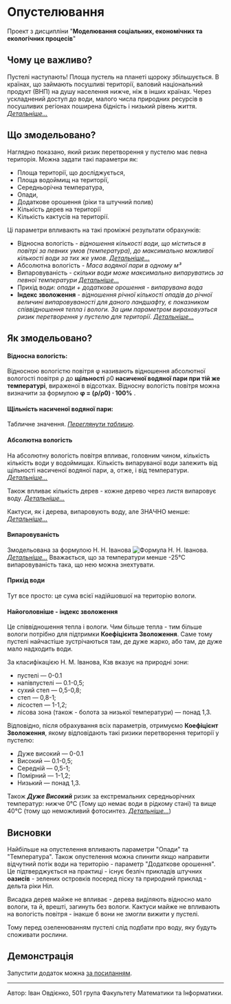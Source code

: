 # Опустелювання
Проект з дисципліни "**Моделювання соціальних, економічних та екологічних процесів**"

## Чому це важливо?
Пустелі наступають! Площа пустель на планеті щороку збільшується. В країнах, що займають посушливі території, валовий національний продукт (ВНП) на душу населення нижче, ніж в інших країнах. Через ускладнений доступ до води, малого числа природних ресурсів в посушливих регіонах поширена бідність і низький рівень життя.
[*Детальніше...*](https://ru.wikipedia.org/wiki/%D0%9E%D0%BF%D1%83%D1%81%D1%82%D1%8B%D0%BD%D0%B8%D0%B2%D0%B0%D0%BD%D0%B8%D0%B5 "Посилання на Вікіпедію")

## Що змодельовано?
Наглядно показано, який ризик перетворення у пустелю має певна територія. Можна задати такі параметри як:
- Площа території, що досліджується,
- Площа водоймищ на території,
- Середньорічна температура,
- Опади,
- Додаткове орошення (ріки та штучний полив)
- Кількість дерев на території
- Кількість кактусів на території.

Ці параметри впливають на такі проміжні результати обрахунків:
- Відносна вологість - *відношення кількості води, що міститься в повітрі за певних умов (температура), до максимально можливої кількості води за тих же умов*. [*Детальніше...*](https://uk.wikipedia.org/wiki/%D0%92%D1%96%D0%B4%D0%BD%D0%BE%D1%81%D0%BD%D0%B0_%D0%B2%D0%BE%D0%BB%D0%BE%D0%B3%D1%96%D1%81%D1%82%D1%8C "Посилання на Вікіпедію")
- Абсолютна вологість - *Маса водяної пари в одному м³*
- Випаровуваність - *скільки води може максимально випаруватись  за певної температури* [*Детальніше...*](https://studfile.net/preview/5707905/page:3/ "Про випаровуваність")
- Прихід води: *опади + додаткове орошення - випарувана вода*
- **Індекс зволоження** - *відношення річної кількості опадів до річної величині випаровуваності для даного ландшафту, є показником співвідношення тепла і вологи. За цим параметром вираховуэться ризик перетворення у пустелю для території*. [*Детальніше...*](https://uk.wikipedia.org/wiki/%D0%9A%D0%BE%D0%B5%D1%84%D1%96%D1%86%D1%96%D1%94%D0%BD%D1%82_%D0%B7%D0%B2%D0%BE%D0%BB%D0%BE%D0%B6%D0%B5%D0%BD%D0%BD%D1%8F "Посилання на вікіпедію")


## Як змодельовано?
#### Відносна вологість:
Відносною вологістю повітря  φ  називають відношення абсолютної вологості повітря  ρ  до **щільності**  ρ0  **насиченої водяної пари при тій же температурі**, вираженої в відсотках.
Відносну вологість повітря можна визначити за формулою
**φ = (ρ/ρ0) ⋅ 100%** .
#### Щільність насиченої водяної пари:
Табличне значення. [*Переглянути таблицю*](https://studfile.net/preview/3246234/).

#### Абсолютна вологість

На абсолютну вологість повітря впливає, головним чином, кількість кількість води у водоймищах. Кількість випаруваної води залежить від щільності насиченої водяної пари, а, отже, і від температури. [*Детальніше...*](http://sun.tsu.ru/mminfo/000063105/274/image/274-136.pdf)
 
Також впливає кількість дерев - кожне дерево через листя випаровує воду.  [*Детальніше...*](https://cyberleninka.ru/article/n/dnevnoy-rashod-vody-na-transpiratsiyu-tselym-drevesnym-rasteniem)

Кактуси, як і дерева, випаровують воду, але ЗНАЧНО менше: [*Детальніше...*](https://books.google.com.ua/books?id=cgo0ukOa_gIC&pg=PA9&lpg=PA9&dq=%D1%81%D0%BA%D0%BE%D0%BB%D1%8C%D0%BA%D0%BE+%D0%BA%D0%B0%D0%BA%D1%82%D1%83%D1%81%D0%BE%D0%B2+%D0%B2+%D0%BE%D0%B4%D0%BD%D0%BE%D0%B9+%D0%BF%D1%83%D1%81%D1%82%D1%8B%D0%BD%D0%B5&source=bl&ots=6FQXLOTKi6&sig=ACfU3U3f1b84bYd4NhgYaQFfiwywuMDKxQ&hl=ru&sa=X&ved=2ahUKEwid-7aZ2O3pAhWnk4sKHcG3BW8Q6AEwBXoECAkQAQ#v=onepage&q=%D0%B8%D1%81%D0%BF%D0%B0%D1%80%D1%8F%D0%B5%D1%82%20%D0%BA%D0%B0%D0%BA%D1%82%D1%83%D1%81&f=false)


#### Випаровуваність

Змодельована за формулою Н. Н. Іванова
![Формула Н. Н. Іванова](http://meteorologist.ru/illustr/meteorolog-633.jpg). [*Детальніше...*](http://meteorologist.ru/formula-isparyaemosti-ivanova.html)
Вважається, що за температури менше -25°C випаровуваність така, що нею можна знехтувати.

#### Прихід води
Тут все просто: це сума всієї надійшовшої на територію вологи.

#### Найоголовніше - індекс зволоження

Це співвідношення тепла і вологи. Чим більше тепла - тим більше вологи потрібно для підтримки **Коефіцієнта Зволоження**.
Саме тому пустелі найчастіше зустрічаються там, де дуже жарко, або там, де дуже мало надходить води. 

За класифікацією Н. М. Іванова, Кзв вказує на природні зони: 
- пустелі — 0-0.1 
- напівпустелі — 0.1-0,5; 
- сухий степ — 0,5-0,8; 
- степ — 0,8-1; 
- лісостеп — 1-1,2; 
- лісова зона (також - болота за низької температури) — понад 1,3.

Відповідно, після обрахування всіх параметрів, отримуємо **Коефіцієнт Зволоження**, якому відповідають такі ризики перетворення території у пустелю:
- Дуже високий — 0-0.1 
- Високий — 0.1-0,5; 
- Середній — 0,5-1;
- Помірний — 1-1,2; 
- Низький — понад 1,3.

Також ***Дуже Високий*** ризик за екстремальних середньорічних температур: нижче 0°C (Тому що немає води в рідкому стані) та вище 40°C (тому що неможливий фотосинтез. [*Детальніше...*](https://iplants.ru/temprezim.htm#:~:text=%D0%A3%20%D0%B1%D0%BE%D0%BB%D1%8C%D1%88%D0%B8%D0%BD%D1%81%D1%82%D0%B2%D0%B0%20%D0%BA%D0%BE%D0%BC%D0%BD%D0%B0%D1%82%D0%BD%D1%8B%D1%85%20%D1%80%D0%B0%D1%81%D1%82%D0%B5%D0%BD%D0%B8%D0%B9%20%D0%B8%D0%BD%D1%82%D0%B5%D0%BD%D1%81%D0%B8%D0%B2%D0%BD%D0%BE%D1%81%D1%82%D1%8C,%D0%A1%20%D1%84%D0%BE%D1%82%D0%BE%D1%81%D0%B8%D0%BD%D1%82%D0%B5%D0%B7%20%D0%BF%D1%80%D0%B0%D0%BA%D1%82%D0%B8%D1%87%D0%B5%D1%81%D0%BA%D0%B8%20%D0%BF%D0%BE%D0%BB%D0%BD%D0%BE%D1%81%D1%82%D1%8C%D1%8E%20%D0%BF%D1%80%D0%B5%D0%BA%D1%80%D0%B0%D1%89%D0%B0%D0%B5%D1%82%D1%81%D1%8F))

## Висновки
Найбільше на опустелення впливають параметри "Опади" та "Температура". Також опустелення можна спинити якщо направити відчутний потік води на територію - параметр "Додаткове орошення". Це підтверджується на практиці - існує безліч прикладів штучних **оазисів** - зелених островків посеред піску та природний приклад - дельта ріки Ніл.

Висадка дерев майже не впливає - дерева виділяють відносно мало вологи, та й, врешті, загинуть без вологи. Кактуси майже не впливають на вологість повітря - інакше б вони не змогли вижити у пустелі. 

Тому перед озеленюванням пустелі слід подбати про воду, яку будуть споживати рослини.

## Демонстрація

Запустити додаток можна [за посиланням](https://unerty.github.io/desertification/ "Count your desert").

---
Автор: Іван Овдієнко, 501 група Факультету Математики та Інформатики.
